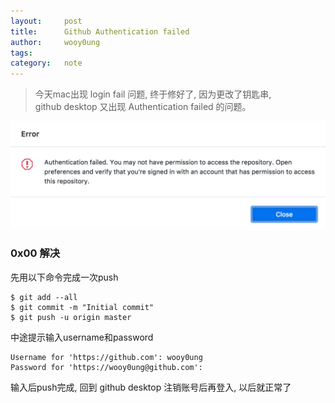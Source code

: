 ```yaml
---
layout:     post
title:      Github Authentication failed
author:     wooy0ung
tags: 		
category:  	note
---
```



>今天mac出现 login fail 问题, 终于修好了, 因为更改了钥匙串,  
>github desktop 又出现 Authentication failed 的问题。  
<!-- more -->

![](/assets/img/note/2017-08-17-github-auth-failed/0x00.png)


### 0x00 解决

先用以下命令完成一次push

```
$ git add --all
$ git commit -m "Initial commit"
$ git push -u origin master
```

中途提示输入username和password

```
Username for 'https://github.com': wooy0ung
Password for 'https://wooy0ung@github.com':
```

输入后push完成, 回到 github desktop 注销账号后再登入, 以后就正常了